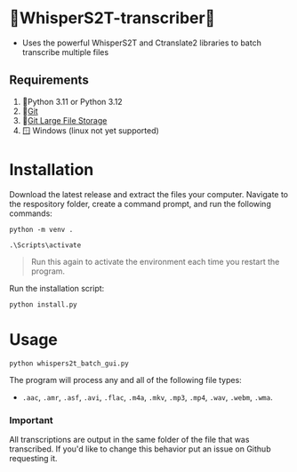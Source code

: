 # 🚀WhisperS2T-transcriber🚀
* Uses the powerful WhisperS2T and Ctranslate2 libraries to batch transcribe multiple files

## Requirements
1) 🐍Python 3.11 or Python 3.12
2) 📁[Git](https://git-scm.com/downloads)
3) 📁[Git Large File Storage](https://git-lfs.com/)
8) 🪟 Windows (linux not yet supported)

# Installation
Download the latest release and extract the files your computer.  Navigate to the respository folder, create a command prompt, and run the following commands:

```
python -m venv .
```
```
.\Scripts\activate
```
  > Run this again to activate the environment each time you restart the program.

Run the installation script:
```
python install.py
```
# Usage
```
python whispers2t_batch_gui.py
```
The program will process any and all of the following file types:
* ```.aac```, ```.amr```, ```.asf```, ```.avi```, ```.flac```, ```.m4a```, ```.mkv```, ```.mp3```, ```.mp4```, ```.wav```, ```.webm```, ```.wma```.

### Important
All transcriptions are output in the same folder of the file that was transcribed.  If you'd like to change this behavior put an issue on Github requesting it.
